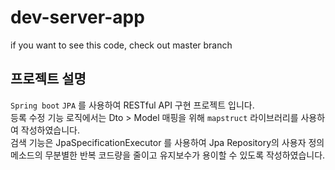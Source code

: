 # dev-server-app
if you want to see this code, check out master branch
## 프로젝트 설명
`Spring boot` `JPA` 를 사용하여 RESTful API 구현 프로젝트 입니다.   
등록 수정 기능 로직에서는 Dto > Model 매핑을 위해 `mapstruct` 라이브러리를 사용하여 작성하였습니다.   
검색 기능은 JpaSpecificationExecutor 를 사용하여 Jpa Repository의 사용자 정의 메소드의
무분별한 반복 코드량을 줄이고 유지보수가 용이할 수 있도록 작성하였습니다.
